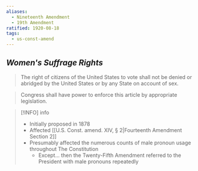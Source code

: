 ```yaml
---
aliases:
  - Nineteenth Amendment
  - 19th Amendment
ratified: 1920-08-18
tags:
  - us-const-amend
---
```

## *Women's Suffrage Rights*

> The right of citizens of the United States to vote shall not be denied or abridged by the United States or by any State on account of sex.

> Congress shall have power to enforce this article by appropriate legislation.

> [!INFO] info
> - Initially proposed in 1878
> - Affected [[U.S. Const. amend. XIV, § 2|Fourteenth Amendment Section 2]]
> - Presumably affected the numerous counts of male pronoun usage throughout The Constitution
> 	- Except... then the Twenty-Fifth Amendment referred to the President with male pronouns repeatedly
